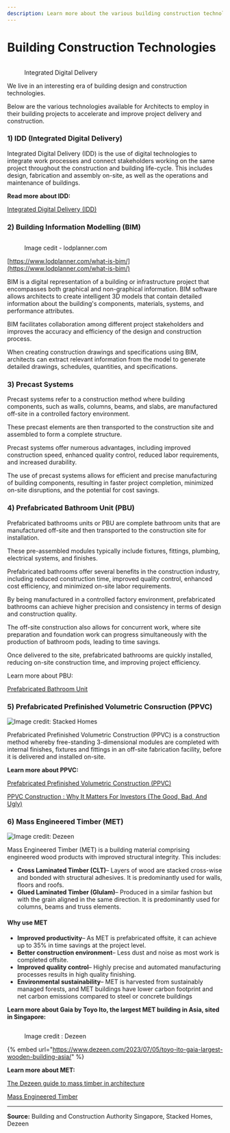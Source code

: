 ```yaml
---
description: Learn more about the various building construction technologies here.
---
```


# Building Construction Technologies

<figure><img src="../.gitbook/assets/image (8).png" alt=""><figcaption><p>Integrated Digital Delivery</p></figcaption></figure>

We live in an interesting era of building design and construction technologies.&#x20;

Below are the various technologies available for Architects to employ in their building projects to accelerate and improve project delivery and construction.

### 1) IDD (Integrated Digital Delivery)

Integrated Digital Delivery (IDD) is the use of digital technologies to integrate work processes and connect stakeholders working on the same project throughout the construction and building life-cycle. This includes design, fabrication and assembly on-site, as well as the operations and maintenance of buildings.

**Read more about IDD:**

[Integrated Digital Delivery (IDD)](https://www1.bca.gov.sg/buildsg/digitalisation/integrated-digital-delivery-idd)

### 2) Building Information Modelling (BIM)

<figure><img src="../.gitbook/assets/image (1) (1).png" alt=""><figcaption><p>Image cedit - lodplanner.com</p></figcaption></figure>

[https://www.lodplanner.com/what-is-bim/](https://www.lodplanner.com/what-is-bim/)

BIM is a digital representation of a building or infrastructure project that encompasses both graphical and non-graphical information. BIM software allows architects to create intelligent 3D models that contain detailed information about the building's components, materials, systems, and performance attributes.&#x20;

BIM facilitates collaboration among different project stakeholders and improves the accuracy and efficiency of the design and construction process.&#x20;

When creating construction drawings and specifications using BIM, architects can extract relevant information from the model to generate detailed drawings, schedules, quantities, and specifications.

### 3) Precast Systems

Precast systems refer to a construction method where building components, such as walls, columns, beams, and slabs, are manufactured off-site in a controlled factory environment.&#x20;

These precast elements are then transported to the construction site and assembled to form a complete structure.&#x20;

Precast systems offer numerous advantages, including improved construction speed, enhanced quality control, reduced labor requirements, and increased durability.&#x20;

The use of precast systems allows for efficient and precise manufacturing of building components, resulting in faster project completion, minimized on-site disruptions, and the potential for cost savings.

### 4) Prefabricated Bathroom Unit (PBU)

Prefabricated bathrooms units or PBU are complete bathroom units that are manufactured off-site and then transported to the construction site for installation.&#x20;

These pre-assembled modules typically include fixtures, fittings, plumbing, electrical systems, and finishes.&#x20;

Prefabricated bathrooms offer several benefits in the construction industry, including reduced construction time, improved quality control, enhanced cost efficiency, and minimized on-site labor requirements.&#x20;

By being manufactured in a controlled factory environment, prefabricated bathrooms can achieve higher precision and consistency in terms of design and construction quality.&#x20;

The off-site construction also allows for concurrent work, where site preparation and foundation work can progress simultaneously with the production of bathroom pods, leading to time savings.&#x20;

Once delivered to the site, prefabricated bathrooms are quickly installed, reducing on-site construction time, and improving project efficiency.

Learn more about PBU:

[Prefabricated Bathroom Unit](https://www1.bca.gov.sg/buildsg/productivity/design-for-manufacturing-and-assembly-dfma/prefabricated-bathroom-unit)

### 5) Prefabricated Prefinished Volumetric Consruction (PPVC)

![Image credit: Stacked Homes](<../.gitbook/assets/image (1) (1) (1).png>)

Prefabricated Prefinished Volumetric Construction (PPVC) is a construction method whereby free-standing 3-dimensional modules are completed with internal finishes, fixtures and fittings in an off-site fabrication facility, before it is delivered and installed on-site.

**Learn more about PPVC:**

[Prefabricated Prefinished Volumetric Construction (PPVC)](https://www1.bca.gov.sg/buildsg/productivity/design-for-manufacturing-and-assembly-dfma/prefabricated-prefinished-volumetric-construction-ppvc)

[PPVC Construction : Why It Matters For Investors (The Good, Bad, And Ugly)](https://stackedhomes.com/editorial/ppvc-construction-why-it-matters-for-investors-the-good-bad-and-ugly/#gs.2mf88g)

### 6) Mass Engineered Timber (MET)

![Image credit: Dezeen](<../.gitbook/assets/image (2) (1) (1).png>)

Mass Engineered Timber (MET) is a building material comprising engineered wood products with improved structural integrity. This includes:

* **Cross Laminated Timber (CLT)**– Layers of wood are stacked cross-wise and bonded with structural adhesives. It is predominantly used for walls, floors and roofs.
* **Glued Laminated Timber (Glulam)**– Produced in a similar fashion but with the grain aligned in the same direction. It is predominantly used for columns, beams and truss elements.

#### **Why use MET**

* **Improved productivity**– As MET is prefabricated offsite, it can achieve up to 35% in time savings at the project level.
* **Better construction environment**– Less dust and noise as most work is completed offsite.
* **Improved quality control**– Highly precise and automated manufacturing processes results in high quality finishing.
* **Environmental sustainability**– MET is harvested from sustainably managed forests, and MET buildings have lower carbon footprint and net carbon emissions compared to steel or concrete buildings

**Learn more about Gaia by Toyo Ito, the largest MET building in Asia, sited in Singapore:**

<figure><img src="../.gitbook/assets/image (2).png" alt=""><figcaption><p>Image credit : Dezeen</p></figcaption></figure>

{% embed url="https://www.dezeen.com/2023/07/05/toyo-ito-gaia-largest-wooden-building-asia/" %}

**Learn more about MET:**

[The Dezeen guide to mass timber in architecture](https://www.dezeen.com/2023/03/01/dezeen-guide-mass-timber-revolution/)

[Mass Engineered Timber](https://www1.bca.gov.sg/buildsg/productivity/design-for-manufacturing-and-assembly-dfma/mass-engineered-timber)

***

**Source:** Building and Construction Authority Singapore, Stacked Homes, Dezeen
